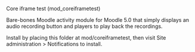 Core iframe test (mod_coreiframetest)

Bare-bones Moodle activity module for Moodle 5.0 that simply displays an audio recording button and players to play back the recordings.

Install by placing this folder at mod/coreiframetest, then visit Site administration > Notifications to install.
